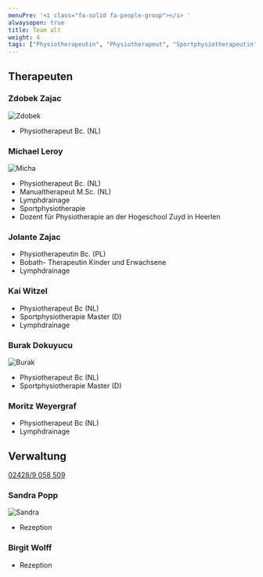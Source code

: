 ```yaml
---
menuPre: '<i class="fa-solid fa-people-group"></i> '
alwaysopen: true
title: Team alt
weight: 4
tags: ["Physiotherapeutin", "Physiotherapeut", "Sportphysiotherapeutin", "Sportphysiotherapeut", "Verwaltung"]
---
```


## Therapeuten

### Zdobek Zajac

![Zdobek](/teammitglieder/zdobek.jpg?classes=left&lightbox=false)

* Physiotherapeut Bc. (NL)

### Michael Leroy

![Micha](/teammitglieder/michael.jpg?classes=left&lightbox=false)

* Physiotherapeut Bc. (NL)
* Manualtherapeut M.Sc. (NL)
* Lymphdrainage
* Sportphysiotherapie
* Dozent für Physiotherapie an der Hogeschool Zuyd in Heerlen

### Jolante Zajac

* Physiotherapeutin Bc. (PL)
* Bobath- Therapeutin Kinder und Erwachsene
* Lymphdrainage

### Kai Witzel

* Physiotherapeut Bc (NL)
* Sportphysiotherapie Master (D)
* Lymphdrainage

### Burak Dokuyucu

![Burak](/teammitglieder/burak.gif?classes=left&lightbox=false)
* Physiotherapeut Bc (NL)
* Sportphysiotherapie Master (D)

### Moritz Weyergraf

* Physiotherapeut Bc (NL)
* Lymphdrainage

## Verwaltung

<i class="fa-solid fa-phone"></i> [02428/9 058 509](tel:+4924289058509)

### Sandra Popp

![Sandra](/teammitglieder/sandra.gif?classes=left&lightbox=false)

* Rezeption

### Birgit Wolff

* Rezeption
